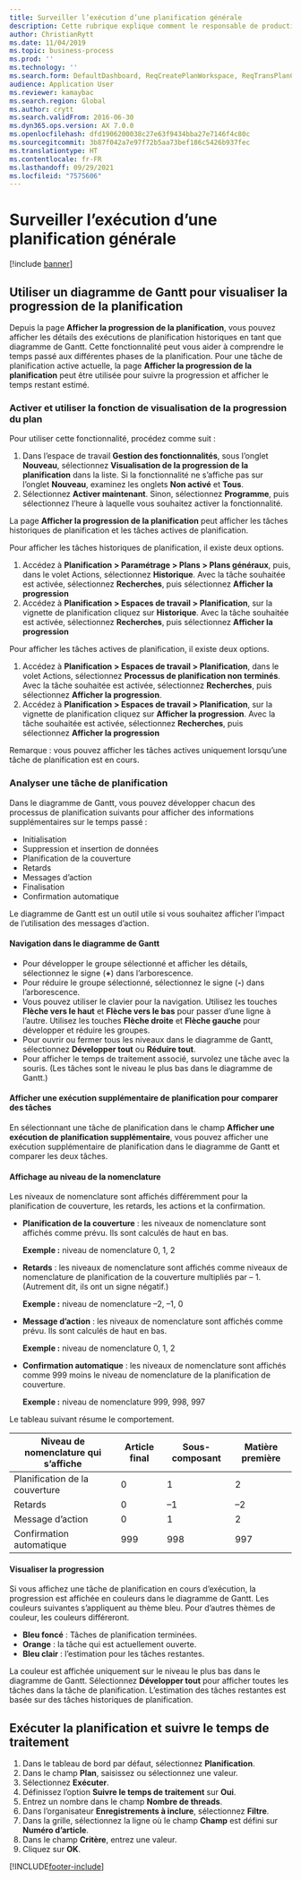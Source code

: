 ```yaml
---
title: Surveiller l’exécution d’une planification générale
description: Cette rubrique explique comment le responsable de production peut vérifier si une exécution de la planification est en cours.
author: ChristianRytt
ms.date: 11/04/2019
ms.topic: business-process
ms.prod: ''
ms.technology: ''
ms.search.form: DefaultDashboard, ReqCreatePlanWorkspace, ReqTransPlanCard, SysQueryForm, InventItemIdLookupSimple, ReqLog, ReqProcessTaskTrace
audience: Application User
ms.reviewer: kamaybac
ms.search.region: Global
ms.author: crytt
ms.search.validFrom: 2016-06-30
ms.dyn365.ops.version: AX 7.0.0
ms.openlocfilehash: dfd1906200038c27e63f9434bba27e7146f4c80c
ms.sourcegitcommit: 3b87f042a7e97f72b5aa73bef186c5426b937fec
ms.translationtype: HT
ms.contentlocale: fr-FR
ms.lasthandoff: 09/29/2021
ms.locfileid: "7575606"
---
```

# <a name="monitor-a-master-planning-run"></a>Surveiller l’exécution d’une planification générale

[!include [banner](../../includes/banner.md)]

## <a name="use-a-gantt-chart-to-visualize-master-planning-progress"></a>Utiliser un diagramme de Gantt pour visualiser la progression de la planification

Depuis la page **Afficher la progression de la planification**, vous pouvez afficher les détails des exécutions de planification historiques en tant que diagramme de Gantt. Cette fonctionnalité peut vous aider à comprendre le temps passé aux différentes phases de la planification. Pour une tâche de planification active actuelle, la page **Afficher la progression de la planification** peut être utilisée pour suivre la progression et afficher le temps restant estimé.

### <a name="turn-on-and-use-the-master-plan-progress-visualization-feature"></a>Activer et utiliser la fonction de visualisation de la progression du plan

Pour utiliser cette fonctionnalité, procédez comme suit :

1. Dans l’espace de travail **Gestion des fonctionnalités**, sous l’onglet **Nouveau**, sélectionnez **Visualisation de la progression de la planification** dans la liste. Si la fonctionnalité ne s’affiche pas sur l’onglet **Nouveau**, examinez les onglets **Non activé** et **Tous**.
1. Sélectionnez **Activer maintenant**. Sinon, sélectionnez **Programme**, puis sélectionnez l’heure à laquelle vous souhaitez activer la fonctionnalité.

La page **Afficher la progression de la planification** peut afficher les tâches historiques de planification et les tâches actives de planification. 

Pour afficher les tâches historiques de planification, il existe deux options. 

1. Accédez à **Planification \> Paramétrage \> Plans \> Plans généraux**, puis, dans le volet Actions, sélectionnez **Historique**. Avec la tâche souhaitée est activée, sélectionnez **Recherches**, puis sélectionnez **Afficher la progression**
1. Accédez à **Planification \> Espaces de travail \> Planification**, sur la vignette de planification cliquez sur **Historique**. Avec la tâche souhaitée est activée, sélectionnez **Recherches**, puis sélectionnez **Afficher la progression**

Pour afficher les tâches actives de planification, il existe deux options. 
1. Accédez à **Planification \> Espaces de travail \> Planification**, dans le volet Actions, sélectionnez **Processus de planification non terminés**. Avec la tâche souhaitée est activée, sélectionnez **Recherches**, puis sélectionnez **Afficher la progression**.
1. Accédez à **Planification \> Espaces de travail \> Planification**, sur la vignette de planification cliquez sur **Afficher la progression**. Avec la tâche souhaitée est activée, sélectionnez **Recherches**, puis sélectionnez **Afficher la progression**

Remarque : vous pouvez afficher les tâches actives uniquement lorsqu’une tâche de planification est en cours.

### <a name="analyze-a-master-planning-job"></a>Analyser une tâche de planification

Dans le diagramme de Gantt, vous pouvez développer chacun des processus de planification suivants pour afficher des informations supplémentaires sur le temps passé :

- Initialisation
- Suppression et insertion de données
- Planification de la couverture
- Retards
- Messages d’action
- Finalisation
- Confirmation automatique

Le diagramme de Gantt est un outil utile si vous souhaitez afficher l’impact de l’utilisation des messages d’action.

#### <a name="navigation-in-the-gantt-chart"></a>Navigation dans le diagramme de Gantt

- Pour développer le groupe sélectionné et afficher les détails, sélectionnez le signe (**+**) dans l’arborescence.
- Pour réduire le groupe sélectionné, sélectionnez le signe (**-**) dans l’arborescence.
- Vous pouvez utiliser le clavier pour la navigation. Utilisez les touches **Flèche vers le haut** et **Flèche vers le bas** pour passer d’une ligne à l’autre. Utilisez les touches **Flèche droite** et **Flèche gauche** pour développer et réduire les groupes.
- Pour ouvrir ou fermer tous les niveaux dans le diagramme de Gantt, sélectionnez **Développer tout** ou **Réduire tout**.
- Pour afficher le temps de traitement associé, survolez une tâche avec la souris. (Les tâches sont le niveau le plus bas dans le diagramme de Gantt.)

#### <a name="view-an-additional-master-planning-run-to-compare-jobs"></a>Afficher une exécution supplémentaire de planification pour comparer des tâches

En sélectionnant une tâche de planification dans le champ **Afficher une exécution de planification supplémentaire**, vous pouvez afficher une exécution supplémentaire de planification dans le diagramme de Gantt et comparer les deux tâches.

#### <a name="bom-level-display"></a>Affichage au niveau de la nomenclature

Les niveaux de nomenclature sont affichés différemment pour la planification de couverture, les retards, les actions et la confirmation.

- **Planification de la couverture** : les niveaux de nomenclature sont affichés comme prévu. Ils sont calculés de haut en bas.

    **Exemple :** niveau de nomenclature 0, 1, 2

- **Retards** : les niveaux de nomenclature sont affichés comme niveaux de nomenclature de planification de la couverture multipliés par – 1. (Autrement dit, ils ont un signe négatif.)

    **Exemple :** niveau de nomenclature –2, –1, 0

- **Message d’action** : les niveaux de nomenclature sont affichés comme prévu. Ils sont calculés de haut en bas.

    **Exemple :** niveau de nomenclature 0, 1, 2

- **Confirmation automatique** : les niveaux de nomenclature sont affichés comme 999 moins le niveau de nomenclature de la planification de couverture.

    **Exemple :** niveau de nomenclature 999, 998, 997

Le tableau suivant résume le comportement.

| Niveau de nomenclature qui s’affiche | Article final | Sous-composant | Matière première |
|---|---|---|---|
| Planification de la couverture | 0 | 1 | 2 |
| Retards | 0 | –1 | –2 |
| Message d’action | 0 | 1 | 2 |
| Confirmation automatique | 999 | 998 | 997 |

#### <a name="visualize-progress"></a>Visualiser la progression

Si vous affichez une tâche de planification en cours d’exécution, la progression est affichée en couleurs dans le diagramme de Gantt. Les couleurs suivantes s’appliquent au thème bleu. Pour d’autres thèmes de couleur, les couleurs différeront.

- **Bleu foncé** : Tâches de planification terminées.
- **Orange** : la tâche qui est actuellement ouverte.
- **Bleu clair** : l’estimation pour les tâches restantes.

La couleur est affichée uniquement sur le niveau le plus bas dans le diagramme de Gantt. Sélectionnez **Développer tout** pour afficher toutes les tâches dans la tâche de planification. L’estimation des tâches restantes est basée sur des tâches historiques de planification.

## <a name="run-master-planning-and-track-processing-time"></a>Exécuter la planification et suivre le temps de traitement

1. Dans le tableau de bord par défaut, sélectionnez **Planification**.
1. Dans le champ **Plan**, saisissez ou sélectionnez une valeur.
1. Sélectionnez **Exécuter**.
1. Définissez l’option **Suivre le temps de traitement** sur **Oui**.
1. Entrez un nombre dans le champ **Nombre de threads**.
1. Dans l’organisateur **Enregistrements à inclure**, sélectionnez **Filtre**.
1. Dans la grille, sélectionnez la ligne où le champ **Champ** est défini sur **Numéro d’article**.
1. Dans le champ **Critère**, entrez une valeur.
1. Cliquez sur **OK**.


[!INCLUDE[footer-include](../../../includes/footer-banner.md)]
